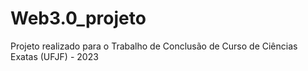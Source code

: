 # Web3.0_projeto
Projeto realizado para o Trabalho de Conclusão de Curso de Ciências Exatas (UFJF) - 2023
